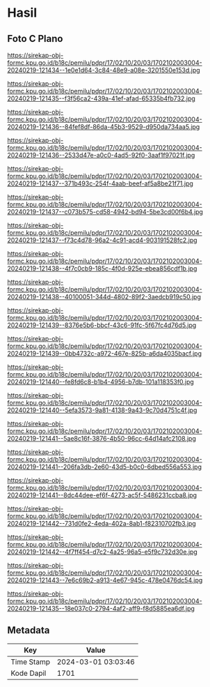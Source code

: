 # Hasil

## Foto C Plano

https://sirekap-obj-formc.kpu.go.id/b18c/pemilu/pdpr/17/02/10/20/03/1702102003004-20240219-121434--1e0e1d64-3c84-48e9-a08e-3201550e153d.jpg

https://sirekap-obj-formc.kpu.go.id/b18c/pemilu/pdpr/17/02/10/20/03/1702102003004-20240219-121435--f3f56ca2-439a-41ef-afad-65335b4fb732.jpg

https://sirekap-obj-formc.kpu.go.id/b18c/pemilu/pdpr/17/02/10/20/03/1702102003004-20240219-121436--84fef8df-86da-45b3-9529-d950da734aa5.jpg

https://sirekap-obj-formc.kpu.go.id/b18c/pemilu/pdpr/17/02/10/20/03/1702102003004-20240219-121436--2533d47e-a0c0-4ad5-92f0-3aaf1f97021f.jpg

https://sirekap-obj-formc.kpu.go.id/b18c/pemilu/pdpr/17/02/10/20/03/1702102003004-20240219-121437--371b493c-254f-4aab-beef-af5a8be21f71.jpg

https://sirekap-obj-formc.kpu.go.id/b18c/pemilu/pdpr/17/02/10/20/03/1702102003004-20240219-121437--c073b575-cd58-4942-bd94-5be3cd00f6b4.jpg

https://sirekap-obj-formc.kpu.go.id/b18c/pemilu/pdpr/17/02/10/20/03/1702102003004-20240219-121437--f73c4d78-96a2-4c91-acd4-903191528fc2.jpg

https://sirekap-obj-formc.kpu.go.id/b18c/pemilu/pdpr/17/02/10/20/03/1702102003004-20240219-121438--4f7c0cb9-185c-4f0d-925e-ebea856cdf1b.jpg

https://sirekap-obj-formc.kpu.go.id/b18c/pemilu/pdpr/17/02/10/20/03/1702102003004-20240219-121438--40100051-344d-4802-89f2-3aedcb919c50.jpg

https://sirekap-obj-formc.kpu.go.id/b18c/pemilu/pdpr/17/02/10/20/03/1702102003004-20240219-121439--8376e5b6-bbcf-43c6-91fc-5f67fc4d76d5.jpg

https://sirekap-obj-formc.kpu.go.id/b18c/pemilu/pdpr/17/02/10/20/03/1702102003004-20240219-121439--0bb4732c-a972-467e-825b-a6da4035bacf.jpg

https://sirekap-obj-formc.kpu.go.id/b18c/pemilu/pdpr/17/02/10/20/03/1702102003004-20240219-121440--fe8fd6c8-b1b4-4956-b7db-101a118353f0.jpg

https://sirekap-obj-formc.kpu.go.id/b18c/pemilu/pdpr/17/02/10/20/03/1702102003004-20240219-121440--5efa3573-9a81-4138-9a43-9c70d4751c4f.jpg

https://sirekap-obj-formc.kpu.go.id/b18c/pemilu/pdpr/17/02/10/20/03/1702102003004-20240219-121441--5ae8c16f-3876-4b50-96cc-64d14afc2108.jpg

https://sirekap-obj-formc.kpu.go.id/b18c/pemilu/pdpr/17/02/10/20/03/1702102003004-20240219-121441--206fa3db-2e60-43d5-b0c0-6dbed556a553.jpg

https://sirekap-obj-formc.kpu.go.id/b18c/pemilu/pdpr/17/02/10/20/03/1702102003004-20240219-121441--8dc44dee-ef6f-4273-ac5f-5486231ccba8.jpg

https://sirekap-obj-formc.kpu.go.id/b18c/pemilu/pdpr/17/02/10/20/03/1702102003004-20240219-121442--731d0fe2-4eda-402a-8ab1-f82310702fb3.jpg

https://sirekap-obj-formc.kpu.go.id/b18c/pemilu/pdpr/17/02/10/20/03/1702102003004-20240219-121442--4f7ff454-d7c2-4a25-96a5-e5f9c732d30e.jpg

https://sirekap-obj-formc.kpu.go.id/b18c/pemilu/pdpr/17/02/10/20/03/1702102003004-20240219-121443--7e6c69b2-a913-4e67-945c-478e0476dc54.jpg

https://sirekap-obj-formc.kpu.go.id/b18c/pemilu/pdpr/17/02/10/20/03/1702102003004-20240219-121435--18e037c0-2794-4af2-aff9-f8d5885ea6df.jpg


## Metadata

| Key        | Value               |
| ---------- | ------------------- |
| Time Stamp | 2024-03-01 03:03:46 |
| Kode Dapil | 1701                |



